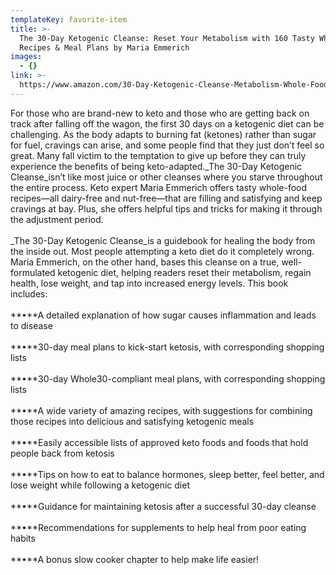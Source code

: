 ```yaml
---
templateKey: favorite-item
title: >-
  The 30-Day Ketogenic Cleanse: Reset Your Metabolism with 160 Tasty Whole-Food
  Recipes & Meal Plans by Maria Emmerich
images:
  - {}
link: >-
  https://www.amazon.com/30-Day-Ketogenic-Cleanse-Metabolism-Whole-Food/dp/1628601167/ref=sr_1_12?ie=UTF8&qid=1513133080&sr=8-12&keywords=ketogenic+diet
---
```

For those who are brand-new to keto and those who are getting back on track after falling off the wagon, the first 30 days on a ketogenic diet can be challenging. As the body adapts to burning fat (ketones) rather than sugar for fuel, cravings can arise, and some people find that they just don’t feel so great. Many fall victim to the temptation to give up before they can truly experience the benefits of being keto-adapted._The 30-Day Ketogenic Cleanse_isn’t like most juice or other cleanses where you starve throughout the entire process. Keto expert Maria Emmerich offers tasty whole-food recipes—all dairy-free and nut-free—that are filling and satisfying and keep cravings at bay. Plus, she offers helpful tips and tricks for making it through the adjustment period.\
\
_The 30-Day Ketogenic Cleanse_is a guidebook for healing the body from the inside out. Most people attempting a keto diet do it completely wrong. Maria Emmerich, on the other hand, bases this cleanse on a true, well-formulated ketogenic diet, helping readers reset their metabolism, regain health, lose weight, and tap into increased energy levels. This book includes:\
\
**•**A detailed explanation of how sugar causes inflammation and leads to disease\
\
**•**30-day meal plans to kick-start ketosis, with corresponding shopping lists\
\
**•**30-day Whole30-compliant meal plans, with corresponding shopping lists\
\
**•**A wide variety of amazing recipes, with suggestions for combining those recipes into delicious and satisfying ketogenic meals\
\
**•**Easily accessible lists of approved keto foods and foods that hold people back from ketosis\
\
**•**Tips on how to eat to balance hormones, sleep better, feel better, and lose weight while following a ketogenic diet\
\
**•**Guidance for maintaining ketosis after a successful 30-day cleanse\
\
**•**Recommendations for supplements to help heal from poor eating habits\
\
**•**A bonus slow cooker chapter to help make life easier!
